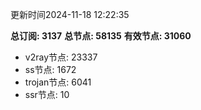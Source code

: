 更新时间2024-11-18 12:22:35

**总订阅: 3137**
**总节点: 58135**
**有效节点: 31060**
- v2ray节点: 23337
- ss节点: 1672
- trojan节点: 6041
- ssr节点: 10
